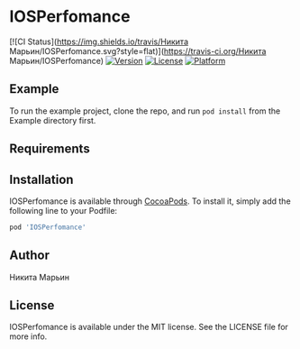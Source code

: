 # IOSPerfomance

[![CI Status](https://img.shields.io/travis/Никита Марьин/IOSPerfomance.svg?style=flat)](https://travis-ci.org/Никита Марьин/IOSPerfomance)
[![Version](https://img.shields.io/cocoapods/v/IOSPerfomance.svg?style=flat)](https://cocoapods.org/pods/IOSPerfomance)
[![License](https://img.shields.io/cocoapods/l/IOSPerfomance.svg?style=flat)](https://cocoapods.org/pods/IOSPerfomance)
[![Platform](https://img.shields.io/cocoapods/p/IOSPerfomance.svg?style=flat)](https://cocoapods.org/pods/IOSPerfomance)

## Example

To run the example project, clone the repo, and run `pod install` from the Example directory first.

## Requirements

## Installation

IOSPerfomance is available through [CocoaPods](https://cocoapods.org). To install
it, simply add the following line to your Podfile:

```ruby
pod 'IOSPerfomance'
```

## Author

Никита Марьин

## License

IOSPerfomance is available under the MIT license. See the LICENSE file for more info.
